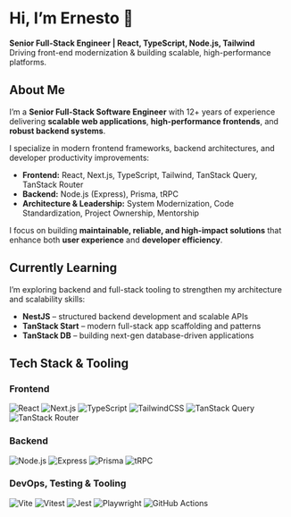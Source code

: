 # Hi, I’m Ernesto 👋

**Senior Full-Stack Engineer | React, TypeScript, Node.js, Tailwind**  
Driving front-end modernization & building scalable, high-performance platforms.

## About Me
I’m a **Senior Full-Stack Software Engineer** with 12+ years of experience delivering **scalable web applications**, **high-performance frontends**, and **robust backend systems**.  

I specialize in modern frontend frameworks, backend architectures, and developer productivity improvements:

- **Frontend:** React, Next.js, TypeScript, Tailwind, TanStack Query, TanStack Router
- **Backend:** Node.js (Express), Prisma, tRPC  
- **Architecture & Leadership:** System Modernization, Code Standardization, Project Ownership, Mentorship  

I focus on building **maintainable, reliable, and high-impact solutions** that enhance both **user experience** and **developer efficiency**.

## Currently Learning
I’m exploring backend and full-stack tooling to strengthen my architecture and scalability skills:

- **NestJS** – structured backend development and scalable APIs  
- **TanStack Start** – modern full-stack app scaffolding and patterns  
- **TanStack DB** – building next-gen database-driven applications

## Tech Stack & Tooling

### Frontend
![React](https://img.shields.io/badge/-React-61DAFB?style=for-the-badge&logo=react&logoColor=white)
![Next.js](https://img.shields.io/badge/-Next.js-000000?style=for-the-badge&logo=nextdotjs&logoColor=white)
![TypeScript](https://img.shields.io/badge/-TypeScript-3178C6?style=for-the-badge&logo=typescript&logoColor=white)
![TailwindCSS](https://img.shields.io/badge/-Tailwind%20CSS-06B6D4?style=for-the-badge&logo=tailwind-css&logoColor=white)
![TanStack Query](https://img.shields.io/badge/-TanStack%20Query-FF4154?style=for-the-badge)
![TanStack Router](https://img.shields.io/badge/-TanStack%20Router-000000?style=for-the-badge)

### Backend
![Node.js](https://img.shields.io/badge/-Node.js-339933?style=for-the-badge&logo=node.js&logoColor=white)
![Express](https://img.shields.io/badge/-Express-000000?style=for-the-badge&logo=express&logoColor=white)
![Prisma](https://img.shields.io/badge/-Prisma-0C344B?style=for-the-badge&logo=prisma&logoColor=white)
![tRPC](https://img.shields.io/badge/-tRPC-000000?style=for-the-badge)

### DevOps, Testing & Tooling
![Vite](https://img.shields.io/badge/-Vite-646CFF?style=for-the-badge&logo=vite&logoColor=white)
![Vitest](https://img.shields.io/badge/-Vitest-0EA5E9?style=for-the-badge)
![Jest](https://img.shields.io/badge/-Jest-C21325?style=for-the-badge&logo=jest&logoColor=white)
![Playwright](https://img.shields.io/badge/-Playwright-EE5829?style=for-the-badge)
![GitHub Actions](https://img.shields.io/badge/-GitHub%20Actions-2088FF?style=for-the-badge&logo=githubactions&logoColor=white)
